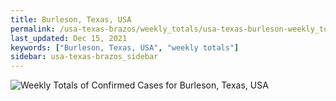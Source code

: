 ```yaml
---
title: Burleson, Texas, USA
permalink: /usa-texas-brazos/weekly_totals/usa-texas-burleson-weekly_totals.html
last_updated: Dec 15, 2021
keywords: ["Burleson, Texas, USA", "weekly totals"]
sidebar: usa-texas-brazos_sidebar
---
```


![Weekly Totals of Confirmed Cases for Burleson, Texas, USA](/covid_tracker/images/graphs/usa-texas-burleson-weekly_totals_graph.png)
